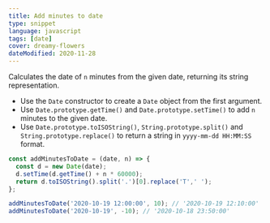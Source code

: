 ```yaml
---
title: Add minutes to date
type: snippet
language: javascript
tags: [date]
cover: dreamy-flowers
dateModified: 2020-11-28
---
```


Calculates the date of `n` minutes from the given date, returning its string representation.

- Use the `Date` constructor to create a `Date` object from the first argument.
- Use `Date.prototype.getTime()` and `Date.prototype.setTime()` to add `n` minutes to the given date.
- Use `Date.prototype.toISOString()`, `String.prototype.split()` and `String.prototype.replace()` to return a string in `yyyy-mm-dd HH:MM:SS` format.


```js
const addMinutesToDate = (date, n) => {
  const d = new Date(date);
  d.setTime(d.getTime() + n * 60000);
  return d.toISOString().split('.')[0].replace('T',' ');
};
```

```js
addMinutesToDate('2020-10-19 12:00:00', 10); // '2020-10-19 12:10:00'
addMinutesToDate('2020-10-19', -10); // '2020-10-18 23:50:00'
```
